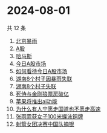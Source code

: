 # 2024-08-01

共 12 条

<!-- BEGIN -->
<!-- 最后更新时间 Thu Aug 01 2024 08:44:20 GMT+0800 (China Standard Time) -->

1. [北京暴雨](https://www.zhihu.com/search?q=%E5%8C%97%E4%BA%AC%E6%9A%B4%E9%9B%A8)
1. [A股](https://www.zhihu.com/search?q=A%E8%82%A1)
1. [哈马斯](https://www.zhihu.com/search?q=%E5%93%88%E9%A9%AC%E6%96%AF)
1. [今日A股市场](https://www.zhihu.com/search?q=%E4%BB%8A%E6%97%A5A%E8%82%A1%E5%B8%82%E5%9C%BA)
1. [如何看待今日A股市场](https://www.zhihu.com/search?q=%E5%A6%82%E4%BD%95%E7%9C%8B%E5%BE%85%E4%BB%8A%E6%97%A5A%E8%82%A1%E5%B8%82%E5%9C%BA)
1. [湖南8个村子因暴雨失联](https://www.zhihu.com/search?q=%E6%B9%96%E5%8D%978%E4%B8%AA%E6%9D%91%E5%AD%90%E5%9B%A0%E6%9A%B4%E9%9B%A8%E5%A4%B1%E8%81%94)
1. [湖南8个村子失联](https://www.zhihu.com/search?q=%E6%B9%96%E5%8D%978%E4%B8%AA%E6%9D%91%E5%AD%90%E5%A4%B1%E8%81%94)
1. [死侍与金刚狼票房破亿](https://www.zhihu.com/search?q=%E6%AD%BB%E4%BE%8D%E4%B8%8E%E9%87%91%E5%88%9A%E7%8B%BC%E7%A5%A8%E6%88%BF%E7%A0%B4%E4%BA%BF)
1. [苹果将推出ai功能](https://www.zhihu.com/search?q=%E8%8B%B9%E6%9E%9C%E5%B0%86%E6%8E%A8%E5%87%BAai%E5%8A%9F%E8%83%BD)
1. [为什么有人宁愿走国道也不愿走高速](https://www.zhihu.com/search?q=%E4%B8%BA%E4%BB%80%E4%B9%88%E6%9C%89%E4%BA%BA%E5%AE%81%E6%84%BF%E8%B5%B0%E5%9B%BD%E9%81%93%E4%B9%9F%E4%B8%8D%E6%84%BF%E8%B5%B0%E9%AB%98%E9%80%9F)
1. [张雨霏获女子100米蝶泳铜牌](https://www.zhihu.com/search?q=%E5%BC%A0%E9%9B%A8%E9%9C%8F%E8%8E%B7%E5%A5%B3%E5%AD%90100%E7%B1%B3%E8%9D%B6%E6%B3%B3%E9%93%9C%E7%89%8C)
1. [射箭女团决赛中国队摘银](https://www.zhihu.com/search?q=%E5%B0%84%E7%AE%AD%E5%A5%B3%E5%9B%A2%E5%86%B3%E8%B5%9B%E4%B8%AD%E5%9B%BD%E9%98%9F%E6%91%98%E9%93%B6)

<!-- END -->
